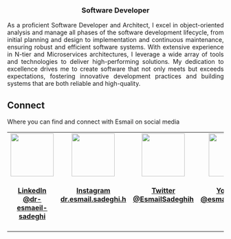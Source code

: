 <h3 align="center">Software Developer</h3>
<p align="justify">
  As a proficient Software Developer and Architect, I excel in object-oriented analysis and manage all phases of the software development lifecycle, from initial planning and design to implementation and continuous maintenance, ensuring robust and efficient software systems. With extensive experience in N-tier and Microservices architectures, I leverage a wide array of tools and technologies to deliver high-performing solutions. My dedication to excellence drives me to create software that not only meets but exceeds expectations, fostering innovative development practices and building systems that are both reliable and high-quality.
</p>

<h2>Connect</h2>
<p>Where you can find and connect with Esmail on social media</p>
<table width="100%">
  <tr>
    <td align="center" valign="top" width="17%">
       <a rel="me" href="https://www.linkedin.com/in/dr-esmaeil-sadeghi" target="_blank">
            <img src="https://www.habuma.com/img/linkedin.png" height="100"/>
            <h4>LinkedIn <b>@dr-esmaeil-sadeghi</b></h4>
        </a>
    </td>
    <td align="center" valign="top" width="17%">
       <a rel="me" href="https://www.instagram.com/dr.esmail.sadeghi.h" target="_blank">
            <img src="https://upload.wikimedia.org/wikipedia/commons/a/a5/Instagram_icon.png" height="100"/>
            <h4>Instagram <b>dr.esmail.sadeghi.h</b></h4>
        </a>
    </td>
     <td align="center" valign="top" width="17%">
        <a rel="me" href="https://twitter.com/EsmailSadeghih" target="_blank">
            <img src="https://www.habuma.com/img/twitter.png" height="100"/>
            <h4>Twitter <b>@EsmailSadeghih</b></h4>
        </a>
    </td>
    <td align="center" valign="top" width="17%">
       <a rel="me" href="https://www.youtube.com/@esmailsadeghiii" target="_blank">
            <img src="https://upload.wikimedia.org/wikipedia/commons/0/09/YouTube_full-color_icon_%282017%29.svg" height="100"/>
            <h4>Youtube <b>@esmailsadeghiii</b></h4>
        </a>
    </td>
  </tr>
</table>  




<!--
### Hi there 👋
**esmaeilsadeghijob/esmaeilsadeghijob** is a ✨ _special_ ✨ repository because its `README.md` (this file) appears on your GitHub profile.

Here are some ideas to get you started:

- 🔭 I’m currently working on ...
- 🌱 I’m currently learning ...
- 👯 I’m looking to collaborate on ...
- 🤔 I’m looking for help with ...
- 💬 Ask me about ...
- 📫 How to reach me: ...
- 😄 Pronouns: ...
- ⚡ Fun fact: ...
-->
